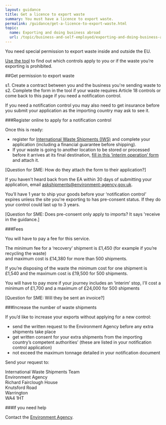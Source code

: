 ```yaml
---
layout: guidance
title: Get a licence to export waste
summary: You must have a licence to export waste.
permalink: /guidance/get-a-licence-to-export-waste.html
topic:
  name: Exporting and doing business abroad
  url: /topic/business-and-self-employed/exporting-and-doing-business-abroad.html
---
```


You need special permission to export waste inside and outside the EU.

[Use the tool](http://apps.environment-agency.gov.uk/waste-import-export/124357.aspx) to find out which controls apply to you or if the waste you’re exporting is prohibited.
 
##Get permission to export waste

s1. Create a contract between you and the business you're sending waste to
s2. Complete the form in the tool if your waste requires Article 18 controls or come back to this page if you need a notification control. 

If you need a notification control you may also need to get insurance before you submit your application as the importing country may ask to see it.

###Register online to apply for a notification control

Once this is ready:

* register for [International Waste Shipments (IWS)](https://international-waste-shipments.service.gov.uk/registration/applicant-registration) and complete your application (including a financial guarantee before shipping).
* If your waste is going to another location to be stored or processed before it arrives at its final destination, [fill in this ‘interim operation’ form](http://ec.europa.eu/environment/waste/shipments/pdf/correspondents_guidelines3_en.pdf) and attach it.

[Question for SME: How do they attach the form to their application?]

If you haven't heard back from the EA within 30 days of submitting your application, email askshipments@environment-agency.gov.uk.

You’ll have 1 year to ship your goods before your ‘notification control’ expires unless the site you're exporting to has pre-consent status. If they do your control could last up to 3 years.

[Question for SME: Does pre-consent only apply to imports? It says 'receive in the guidance.]

###Fees

You will have to pay a fee for this service.

The minimum fee for a ‘recovery’ shipment is £1,450 (for example if you’re recycling the waste)  
and maximum cost is £14,380 for more than 500 shipments.

If you’re disposing of the waste the minimum cost for one shipment is £1,540 and the maximum cost is £19,500 for 500 shipments.

You will have to pay more if your journey includes an ‘interim’ stop, I'll cost a minimum of £1,700 and a maximum of £24,000 for 500 shipments

[Question for SME: Will they be sent an invoice?]

###Increase the number of waste shipments

If you’d like to increase your exports without applying for a new control:

* send the written request to the Environment Agency before any extra shipments take place
* get written consent for your extra shipments from the importing country’s competent authorities’ (these are listed in your notification control application)
* not exceed the maximum tonnage detailed in your notification document

Send your request to:


International Waste Shipments Team    
Environment Agency   
Richard Fairclough House   
Knutsford Road    
Warrington   
WA4 1HT      


###If you need help

Contact the [Environment Agency](https://www.gov.uk/government/organisations/environment-agency#org-contacts).




